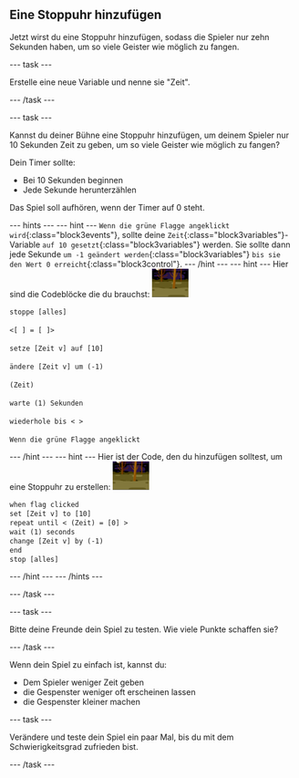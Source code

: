 ## Eine Stoppuhr hinzufügen

Jetzt wirst du eine Stoppuhr hinzufügen, sodass die Spieler nur zehn Sekunden haben, um so viele Geister wie möglich zu fangen.

--- task ---

Erstelle eine neue Variable und nenne sie "Zeit".

--- /task ---

--- task ---

Kannst du deiner Bühne eine Stoppuhr hinzufügen, um deinem Spieler nur 10 Sekunden Zeit zu geben, um so viele Geister wie möglich zu fangen?

Dein Timer sollte:

+ Bei 10 Sekunden beginnen
+ Jede Sekunde herunterzählen

Das Spiel soll aufhören, wenn der Timer auf 0 steht.

--- hints ---
 --- hint --- `Wenn die grüne Flagge angeklickt wird`{:class="block3events"}, sollte deine `Zeit`{:class="block3variables"}-Variable `auf 10 gesetzt`{:class="block3variables"} werden. Sie sollte dann jede Sekunde `um -1 geändert werden`{:class="block3variables"} `bis sie den Wert 0 erreicht`{:class="block3control"}.
--- /hint ---
 --- hint --- Hier sind die Codeblöcke die du brauchst: ![Geist-Figur](images/ghost-backdrop.png)

```blocks3
stoppe [alles]

<[ ] = [ ]>

setze [Zeit v] auf [10]

ändere [Zeit v] um (-1)

(Zeit)

warte (1) Sekunden

wiederhole bis < >

Wenn die grüne Flagge angeklickt

```

--- /hint --- --- hint --- Hier ist der Code, den du hinzufügen solltest, um eine Stoppuhr zu erstellen: ![Hintergrund-Symbol](images/ghost-backdrop.png)

```blocks3
when flag clicked
set [Zeit v] to [10]
repeat until < (Zeit) = [0] >
wait (1) seconds
change [Zeit v] by (-1)
end
stop [alles]
```

--- /hint --- --- /hints ---

--- /task ---

--- task ---

Bitte deine Freunde dein Spiel zu testen. Wie viele Punkte schaffen sie?

--- /task ---

Wenn dein Spiel zu einfach ist, kannst du:

+ Dem Spieler weniger Zeit geben
+ die Gespenster weniger oft erscheinen lassen
+ die Gespenster kleiner machen

--- task ---

Verändere und teste dein Spiel ein paar Mal, bis du mit dem Schwierigkeitsgrad zufrieden bist.

--- /task ---
